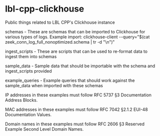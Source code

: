 # lbl-cpp-clickhouse
Public things related to LBL CPP's Clickhouse instance

schemas - These are schemas that can be imported to Clickhouse for various types of logs. Example import: clickhouse-client --query="$(cat zeek_conn_log_full_nonoptimized.schema | tr -d "\n")"

ingest_scripts - These are scripts that can be used to re-format data to ingest them into schemas

sample_data - Sample data that should be importable with the schema and ingest_scripts provided

example_queries - Example queries that should work against the sample_data when imported with these schemas

IP addresses in these examples must follow RFC 5737 §3 Documentation Address Blocks.

MAC addresses in these examples must follow RFC 7042 §2.1.2 EUI-48 Documentation Values.

Domain names in these examples must follow RFC 2606 §3 Reserved Example Second Level Domain Names.
